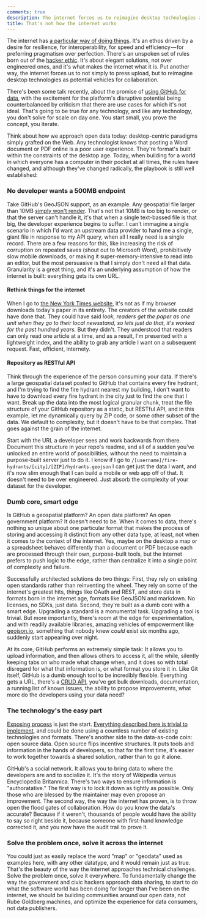 ```yaml
---
comments: true
description: The internet forces us to reimagine desktop technologies as vehicles for collaboration.
title: That's not how the internet works
---
```


The internet has [a particular way of doing things](//ben.balter.com/2013/07/02/a-brief-history-of-the-internet/). It's an ethos driven by a desire for resilience, for interoperability, for speed and efficiency — for preferring pragmatism over perfection. There's an unspoken set of rules born out of the [hacker ethic](//ben.balter.com/2013/02/04/what-is-a-hacker/#the-hacker-ethic). It's about elegant solutions, not over engineered ones, and it's what makes the internet what it is. Put another way, the internet forces us to not simply to press upload, but to reimagine desktop technologies as potential vehicles for collaboration.

There's been some talk recently, about the promise of [using GitHub for data](//ben.balter.com/2013/09/16/treat-data-as-code/), with the excitement for the platform's disruptive potential being counterbalanced by criticism that there are use cases for which it's not ideal. That's going to be true for any technology, and like any technology, you don't solve for scale on day one. You start small, you prove the concept, you iterate.

Think about how we approach open data today: desktop-centric paradigms simply grafted on the Web. Any technologist knows that posting a Word document or PDF online is a poor user experience. They're format's built within the constraints of the desktop age. Today, when building for a world in which everyone has a computer in their pocket at all times, the rules have changed, and although they've changed radically, the playbook is still well established:

### No developer wants a 500MB endpoint

Take GitHub's GeoJSON support, as an example. Any geospatial file larger than 10MB [simply won't render](https://help.github.com/articles/mapping-geojson-files-on-github#troubleshooting). That's not that 10MB is too big to render, or that the server can't handle it, it's that when a single text-bassed file is that big, the developer experience begins to suffer. I can't immagine a single scenario in which I'd want an upstream data provider to hand me a single, giant file in response to my API query, when all I really need is a single record. There are a few reasons for this, like increasing the risk of corruption on repeated saves (shout out to Microsoft Word), prohibitively slow mobile downloads, or making it super-memory-intensive to read into an editor, but the most persuasive is that I simply don't need all that data. Granularity is a great thing, and it's an underlying assumption of how the internet is built: everything gets its own URL.

#### Rethink things for the internet

When I go to [the New York Times website](http://nytimes.com), it's not as if my browser downloads today's paper in its entirety. The creators of the website could have done that. They could have said *look, readers get the paper as one unit when they go to their local newsstand, so lets just do that, it's worked for the past hundred years.* But they didn't. They understood that readers can only read one article at a time, and as a result, I'm presented with a lightweight index, and the ability to grab any article I want on a subsequent request. Fast, efficient, internety.

#### Repository as RESTful API

Think through the experience of the person consuming your data. If there's a large geospatial dataset posted to GitHub that contains every fire hydrant, and I'm trying to find the fire hydrant nearest my building, I don't want to have to download every fire hydrant in the city just to find the one that I want. Break up the data into the most logical granular chunk, treat the file structure of your GitHub repository as a static, but RESTful API, and in this example, let me dynamically query by ZIP code, or some other subset of the data. We default to complexity, but it doesn't have to be that complex. That goes against the grain of the internet.

Start with the URL a developer sees and work backwards from there. Document this structure in your repo's readme, and all of a sudden you've unlocked an entire world of possibilities, without the need to maintain a purpose-built server just to do it. I know if I go to `/[username]/fire-hydrants/[city]/[ZIP]/hydrants.geojson` I can get just the data I want, and it's now slim enough that I can build a mobile or web app off of that. It doesn't need to be over engineered. Just absorb the complexity of your dataset for the developer.

### Dumb core, smart edge

Is GitHub a geospatial platform? An open data platform? An open government platform? It doesn't need to be. When it comes to data, there's nothing so unique about one particular format that makes the process of storing and accessing it distinct from any other data type, at least, not when it comes to the context of the internet. Yes, maybe on the desktop a map or a spreadsheet behaves differently than a document or PDF because each are processed through their own, purpose-built tools, but the internet prefers to push logic to the edge, rather than centralize it into a single point of complexity and failure.

Successfully architected solutions do two things: First, they rely on existing open standards rather than reinventing the wheel. They rely on some of the internet's greatest hits, things like OAuth and REST, and store data in formats born in the internet age, formats like GeoJSON and markdown. No licenses, no SDKs, just data. Second, they're built as a dumb core with a smart edge. Upgrading a standard is a monumental task. Upgrading a tool is trivial. But more importantly, there's room at the edge for experimentation, and with readily available libraries, amazing vehicles of empowerment like [geojson.io](http://geojson.io), something that nobody knew *could* exist six months ago, suddenly start appearing over night.

At its core, GitHub performs an extremely simple task: It allows you to upload information, and then allows others to access it, all the while, silently keeping tabs on who made what change when, and it does so with total disregard for what that information is, or what format you store it in. Like Git itself, GitHub is a dumb enough tool to be incredibly flexible. Everything gets a URL, there's a [CRUD API](http://developer.github.com/changes/2013-05-06-create-update-delete-individual-files/), you've got bulk downloads, documentation, a running list of known issues, the ability to propose improvements, what more do the developers using your data need?

### The technology's the easy part

[Exposing process](//ben.balter.com/2013/09/16/treat-data-as-code/) is just the start. [Everything described here is trivial to implement](//ben.balter.com/2013/07/01/technologys-the-easy-part/), and could be done using a countless number of existing technologies and formats. There's another side to the data-as-code coin: open source data. Open source flips incentive structures. It puts tools and information in the hands of developers, so that for the first time, it's easier to work together towards a shared solution, rather than to go it alone.

GitHub's a social network. It allows you to bring data to where the developers are and to socialize it. It's the story of Wikipedia versus Encyclopedia Britannica. There's two ways to ensure information is "authoratative." The first way is to lock it down as tightly as possible. Only those who are blessed by the maintainer may even propose an improvement. The second way, the way the internet has proven, is to throw open the flood gates of collaboration. How do you know the data's accurate? Because if it weren't, thousands of people would have the ability to say so right beside it, because someone with first-hand knowledge corrected it, and you now have the audit trail to prove it.

### Solve the problem once, solve it across the internet

You could just as easily replace the word "map" or "geodata" used as examples here, with any other datatype, and it would remain just as true. That's the beauty of the way the internet approaches technical challenges. Solve the problem once, solve it everywhere. To fundamentally change the way the government and civic hackers approach data sharing, to start to do what the software world has been doing for longer than I've been on the internet, we should be building communities around our open data, not Rube Goldberg machines, and optimize the experience for data consumers, not data publishers.
